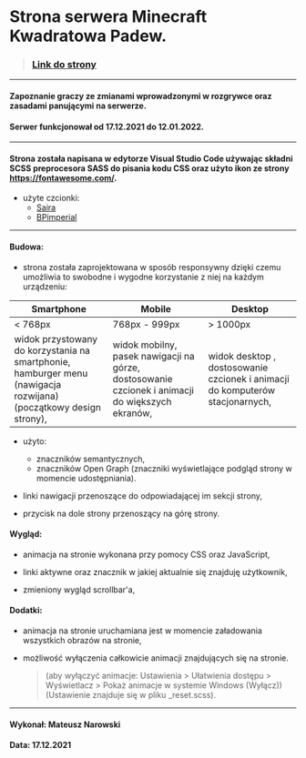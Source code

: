 # Strona serwera Minecraft Kwadratowa Padew.

> ### [Link do strony](https://official-kpadew.mndev.eu)

---

#### Zapoznanie graczy ze zmianami wprowadzonymi w rozgrywce oraz zasadami panującymi na serwerze.

#### Serwer funkcjonował od 17.12.2021 do 12.01.2022.

---

#### Strona została napisana w edytorze Visual Studio Code używając składni SCSS preprocesora SASS do pisania kodu CSS oraz użyto ikon ze strony https://fontawesome.com/.

- użyte czcionki:
  - [Saira](https://fonts.google.com/specimen/Saira)
  - [BPimperial](https://www.1001fonts.com/bpimperial-font.html)

---

#### Budowa:

- strona została zaprojektowana w sposób responsywny dzięki czemu umożliwia to swobodne i wygodne korzystanie z niej na każdym urządzeniu:

| Smartphone                                                                                                        | Mobile                                                                                          | Desktop                                                                       |
| ----------------------------------------------------------------------------------------------------------------- | ----------------------------------------------------------------------------------------------- | ----------------------------------------------------------------------------- |
| < 768px                                                                                                           | 768px - 999px                                                                                   | > 1000px                                                                      |
| widok przystowany do korzystania na smartphonie, hamburger menu (nawigacja rozwijana) (początkowy design strony), | widok mobilny, pasek nawigacji na górze, dostosowanie czcionek i animacji do większych ekranów, | widok desktop , dostosowanie czcionek i animacji do komputerów stacjonarnych, |

- użyto:

  - znaczników semantycznych,
  - znaczników Open Graph (znaczniki wyświetlające podgląd strony w momencie udostępniania).

- linki nawigacji przenoszące do odpowiadającej im sekcji strony,

- przycisk na dole strony przenoszący na górę strony.

#### Wygląd:

- animacja na stronie wykonana przy pomocy CSS oraz JavaScript,

- linki aktywne oraz znacznik w jakiej aktualnie się znajduję użytkownik,

- zmieniony wygląd scrollbar'a,

#### Dodatki:

- animacja na stronie uruchamiana jest w momencie załadowania wszystkich obrazów na stronie,

- możliwość wyłączenia całkowicie animacji znajdujących się na stronie.

  > (aby wyłączyć animacje: Ustawienia > Ułatwienia dostępu > Wyświetlacz > Pokaż animacje w systemie Windows (Wyłącz)) (Ustawienie znajduje się w pliku \_reset.scss).

---

#### Wykonał: Mateusz Narowski

#### Data: 17.12.2021
